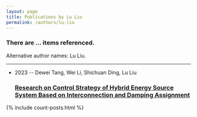 ```yaml
---
layout: page
title: Publications by Lu Liu
permalink: /authors/lu-liu
---
```


<h3 id="number-posts">There are ... items referenced.</h3>
<p id='info-authors'>Alternative author names: Lu Liu.</p>
<hr />
<ul class="post-list">
<li><span class='post-meta'>2023 -- Dewei Tang, Wei Li, Shichuan Ding, Lu Liu</span><h3><a class='post-link' href="{{ site.baseurl }}/research-on-control-strategy-of-hybrid-energy-source-system-based-on-interconnection-and-damping-assignment">Research on Control Strategy of Hybrid Energy Source System Based on Interconnection and Damping Assignment</a></h3></li>

</ul>
{% include count-posts.html %}
